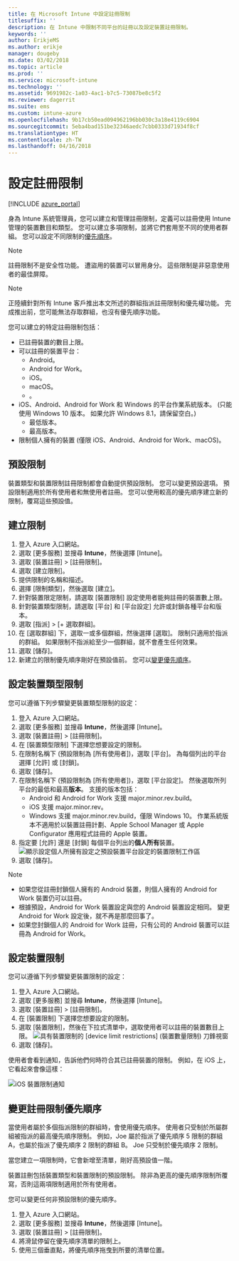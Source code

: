```yaml
---
title: 在 Microsoft Intune 中設定註冊限制
titlesuffix: ''
description: 在 Intune 中限制不同平台的註冊以及設定裝置註冊限制。
keywords: ''
author: ErikjeMS
ms.author: erikje
manager: dougeby
ms.date: 03/02/2018
ms.topic: article
ms.prod: ''
ms.service: microsoft-intune
ms.technology: ''
ms.assetid: 9691982c-1a03-4ac1-b7c5-73087be8c5f2
ms.reviewer: dagerrit
ms.suite: ems
ms.custom: intune-azure
ms.openlocfilehash: 9b17cb50ead094962196bb030c3a18e4119c6904
ms.sourcegitcommit: 5eba4bad151be32346aedc7cbb0333d71934f8cf
ms.translationtype: HT
ms.contentlocale: zh-TW
ms.lasthandoff: 04/16/2018
---
```

# <a name="set-enrollment-restrictions"></a>設定註冊限制

[!INCLUDE [azure_portal](./includes/azure_portal.md)]

身為 Intune 系統管理員，您可以建立和管理註冊限制，定義可以註冊使用 Intune 管理的裝置數目和類型。 您可以建立多項限制，並將它們套用至不同的使用者群組。 您可以設定不同限制的[優先順序](#change-enrollment-restriction-priority)。

>[!NOTE]
>註冊限制不是安全性功能。 遭盜用的裝置可以冒用身分。 這些限制是非惡意使用者的最佳屏障。

>[!NOTE]
>正陸續針對所有 Intune 客戶推出本文所述的群組指派註冊限制和優先權功能。 完成推出前，您可能無法存取群組，也沒有優先順序功能。

您可以建立的特定註冊限制包括：

- 已註冊裝置的數目上限。
- 可以註冊的裝置平台：
  - Android。
  - Android for Work。
  - iOS。
  - macOS。
  - 。
- iOS、Android、Android for Work 和 Windows 的平台作業系統版本。 (只能使用 Windows 10 版本。 如果允許 Windows 8.1，請保留空白。)
  - 最低版本。
  - 最高版本。
- 限制個人擁有的裝置 (僅限 iOS、Android、Android for Work、macOS)。

## <a name="default-restrictions"></a>預設限制

裝置類型和裝置限制註冊限制都會自動提供預設限制。 您可以變更預設選項。 預設限制適用於所有使用者和無使用者註冊。 您可以使用較高的優先順序建立新的限制，覆寫這些預設值。

## <a name="create-a-restriction"></a>建立限制

1. 登入 Azure 入口網站。
2. 選取 [更多服務] 並搜尋 **Intune**，然後選擇 [Intune]。
3. 選取 [裝置註冊] > [註冊限制]。
4. 選取 [建立限制]。
5. 提供限制的名稱和描述。
6. 選擇 [限制類型]，然後選取 [建立]。
7. 針對裝置限定限制，請選取 [裝置限制] 設定使用者能夠註冊的裝置數上限。
8. 針對裝置類型限制，請選取 [平台] 和 [平台設定] 允許或封鎖各種平台和版本。
9. 選取 [指派] > [+ 選取群組]。
10. 在 [選取群組] 下，選取一或多個群組，然後選擇 [選取]。 限制只適用於指派的群組。 如果限制不指派給至少一個群組，就不會產生任何效果。
11. 選取 [儲存]。
12. 新建立的限制優先順序剛好在預設值前。 您可以[變更優先順序](#change-enrollment-restriction-priority)。

## <a name="set-device-type-restrictions"></a>設定裝置類型限制

您可以遵循下列步驟變更裝置類型限制的設定：

1. 登入 Azure 入口網站。
2. 選取 [更多服務] 並搜尋 **Intune**，然後選擇 [Intune]。
3. 選取 [裝置註冊] > [註冊限制]。
4. 在 [裝置類型限制] 下選擇您想要設定的限制。
5. 在限制名稱下 (預設限制為 [所有使用者])，選取 [平台]。 為每個列出的平台選擇 [允許] 或 [封鎖]。
6. 選取 [儲存]。
7. 在限制名稱下 (預設限制為 [所有使用者])，選取 [平台設定]。 然後選取所列平台的最低和最高**版本**。 支援的版本包括：
    - Android 和 Android for Work 支援 major.minor.rev.build。
    - iOS 支援 major.minor.rev。
    - Windows 支援 major.minor.rev.build，僅限 Windows 10。
  作業系統版本不適用於以裝置註冊計劃、Apple School Manager 或 Apple Configurator 應用程式註冊的 Apple 裝置。
8. 指定要 [允許] 還是 [封鎖] 每個平台列出的**個人所有**裝置。
    ![顯示設定個人所擁有設定之預設裝置平台設定的裝置限制工作區](media/device-restrictions-platform-configurations.png)
9. 選取 [儲存]。


>[!NOTE]
>- 如果您從註冊封鎖個人擁有的 Android 裝置，則個人擁有的 Android for Work 裝置仍可以註冊。
>- 根據預設，Android for Work 裝置設定與您的 Android 裝置設定相同。 變更 Android for Work 設定後，就不再是那麼回事了。
>- 如果您封鎖個人的 Android for Work 註冊，只有公司的 Android 裝置可以註冊為 Android for Work。

## <a name="set-device-limit-restrictions"></a>設定裝置限制

您可以遵循下列步驟變更裝置限制的設定：

1. 登入 Azure 入口網站。
2. 選取 [更多服務] 並搜尋 **Intune**，然後選擇 [Intune]。
3. 選取 [裝置註冊] > [註冊限制]。
4. 在 [裝置限制] 下選擇您想要設定的限制。
5. 選取 [裝置限制]，然後在下拉式清單中，選取使用者可以註冊的裝置數目上限。
    ![具有裝置限制的 [device limit restrictions] (裝置數量限制) 刀鋒視窗](./media/device-restrictions-limit.png)
6. 選取 [儲存]。


使用者會看到通知，告訴他們何時符合其已註冊裝置的限制。 例如，在 iOS 上，它看起來會像這樣：

![iOS 裝置限制通知](./media/enrollment-restrictions-ios-set-limit-notification.png)

## <a name="change-enrollment-restriction-priority"></a>變更註冊限制優先順序

當使用者屬於多個指派限制的群組時，會使用優先順序。 使用者只受制於所屬群組被指派的最高優先順序限制。 例如，Joe 屬於指派了優先順序 5 限制的群組 A，也屬於指派了優先順序 2 限制的群組 B。 Joe 只受制於優先順序 2 限制。

當您建立一項限制時，它會新增至清單，剛好高預設值一階。

裝置註刪包括裝置類型和裝置限制的預設限制。 除非為更高的優先順序限制所覆寫，否則這兩項限制適用於所有使用者。

您可以變更任何非預設限制的優先順序。

1. 登入 Azure 入口網站。
2. 選取 [更多服務] 並搜尋 **Intune**，然後選擇 [Intune]。
3. 選取 [裝置註冊] > [註冊限制]。
4. 將滑鼠停留在優先順序清單的限制上。
5. 使用三個垂直點，將優先順序拖曳到所要的清單位置。
